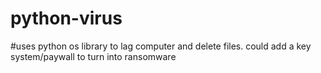 # python-virus

#uses python os library to lag computer and delete files. could add a key system/paywall to turn into ransomware
